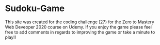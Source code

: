 # Sudoku-Game
This site was created for the coding challenge (27) for the Zero to Mastery Web Deveoper 2020 course on Udemy. If you enjoy the game please
feel free to add comments in regards to improving the game or take a minute to play!!
